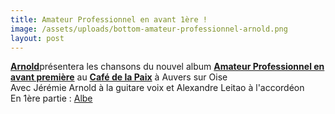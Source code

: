```yaml
---
title: Amateur Professionnel en avant 1ère !
image: /assets/uploads/bottom-amateur-professionnel-arnold.png
layout: post
---
```

[**Arnold**](https://www.facebook.com/Arnold-318034885406/)présentera les chansons du nouvel album [**Amateur Professionnel en avant première**](https://www.facebook.com/pg/Arnold-318034885406/events/) au [**Café de la Paix**](https://www.facebook.com/Caf%C3%A9-de-la-Paix-Auvers-141362509242435/) à Auvers sur Oise\
Avec Jérémie Arnold à la guitare voix et Alexandre Leitao à l'accordéon\
En 1ère partie : [Albe](https://www.facebook.com/albemusique/)
